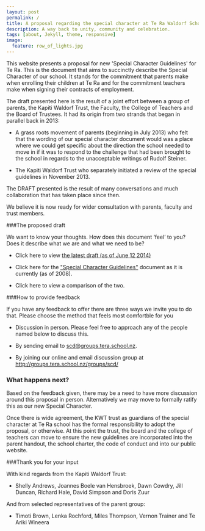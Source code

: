 ```yaml
---
layout: post
permalink: /
title: A proposal regarding the special character at Te Ra Waldorf School
description: A way back to unity, community and celebration.
tags: [about, Jekyll, theme, responsive]
image:
  feature: row_of_lights.jpg
---
```


This website presents a proposal for new 'Special Character Guidelines' for Te Ra. This is the document that aims to succinctly describe the Special Character of our school. It stands for the commitment that parents make when enrolling their children at Te Ra and for the commitment teachers make when signing their contracts of employment.

The draft presented here is the result of a joint effort between a group of parents, the Kapiti Waldorf Trust, the Faculty, the College of Teachers and the Board of Trustees. It had its origin from two strands that began in parallel back in 2013: 

- A grass roots movement of parents (beginning in July 2013) who felt that the wording of our special character document would was a place where we could get specific about the direction the school needed to move in if it was to  respond to the challenge that had been brought to the school in regards to the unacceptable writings of Rudolf Steiner.

- The Kapiti Waldorf Trust who separately initiated a review of the special guidelines in November 2013. 

The DRAFT presented is the result of many conversations and much collaboration that has taken place since then. 

We believe it is now ready for wider consultation with parents, faculty and trust members. 

###The proposed draft

We want to know your thoughts. How does this document ‘feel’ to you? Does it describe what we are and what we need to be?

- Click here to view <a href="{{site.url}}/proposal/Special_Character_Guiding_Principles_DRAFT_12_June_2014.pdf">the latest draft (as of June 12 2014)</a>

- Click here for the <a href="{{site.url}}/proposal/Guiding_Principles_as_now.pdf">"Special Character Guidelines"</a> document as it is currently (as of 2008).

- Click here to view a comparison of the two.

###How to provide feedback

If you have any feedback to offer there are three ways we invite you to do that. Please choose the method that feels most comfortble for you 

- Discussion in person. Please feel free to approach any of the people named below to discuss this. 

- By sending email to <a href="mailto:scd@groups.tera.school.nz">scd@groups.tera.school.nz</a>.

- By joining our online and email discussion group at <a href="http://groups.tera.school.nz/groups/scd/">http://groups.tera.school.nz/groups/scd/</a>


### What happens next?

Based on the feedback given, there may be a need to have more discussion around this proposal in person. Alternatively we may move to formally ratify this as our new Special Character. 

Once there is wide agreement, the KWT trust as guardians of the special character at Te Ra school has the formal responsibility to adopt the proposal, or otherwise. At this point the trust, the board and the college of teachers can move to ensure the new guidelines are incorporated into the parent handout, the school charter, the code of conduct and into our public website.

###Thank you for your input

With kind regards from the Kapiti Waldorf Trust: 

- Shelly Andrews, Joannes Boele van Hensbroek, Dawn Cowdry, Jill Duncan, Richard Hale, David Simpson and Doris Zuur

And from selected representatives of the parent group:

- Timoti Brown, Lenka Rochford, Miles Thompson, Vernon Trainer and Te Ariki Wineera



 
